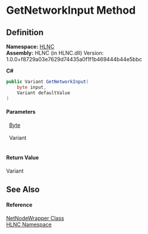 # GetNetworkInput Method




## Definition
**Namespace:** <a href="N_HLNC">HLNC</a>  
**Assembly:** HLNC (in HLNC.dll) Version: 1.0.0+f8729a03e7629d74435a0f1f1b469444b44e5bbc

**C#**
``` C#
public Variant GetNetworkInput(
	byte input,
	Variant defaultValue
)
```



#### Parameters
<dl><dt>  <a href="https://learn.microsoft.com/dotnet/api/system.byte" target="_blank" rel="noopener noreferrer">Byte</a></dt><dd> </dd><dt>  Variant</dt><dd> </dd></dl>

#### Return Value
Variant

## See Also


#### Reference
<a href="T_HLNC_NetNodeWrapper">NetNodeWrapper Class</a>  
<a href="N_HLNC">HLNC Namespace</a>  

